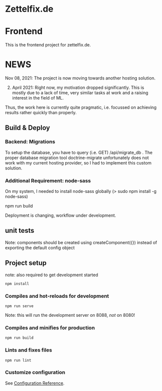 # Zettelfix.de

# Frontend

This is the frontend project for zettelfix.de.

# NEWS

Nov 08, 2021: The project is now moving towards another hosting solution.

2. April 2021: Right now, my motivation dropped significantly. This is mostly
   due to a lack of time, very similar tasks at work and a raising interest in
   the field of ML.

Thus, the work here is currently quite pragmatic, i.e. focussed on achieving
results rather quickly than properly.

## Build & Deploy

### Backend: Migrations

To setup the database, you have to query (i.e. GET) <host>/api/migrate_db .
The proper database migration tool doctrine-migrate unfortunately does not work
with my current hosting provider, so I had to implement this custom solution.

### Additional Requirement: node-sass

On my system, I needed to install node-sass globally
(> sudo npm install -g node-sass)

npm run build

Deployment is changing, workflow under development.

## unit tests

Note: components should be created using createComponent({}) instead of exporting the default config object

## Project setup

note: also required to get development started

```
npm install
```

### Compiles and hot-reloads for development

```
npm run serve
```

Note: this will run the development server on 8088, _not_ on 8080!

### Compiles and minifies for production

```
npm run build
```

### Lints and fixes files

```
npm run lint
```

### Customize configuration

See [Configuration Reference](https://cli.vuejs.org/config/).
